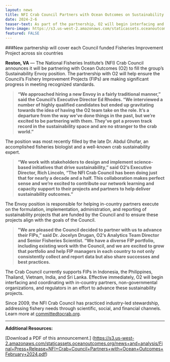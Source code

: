 ```yaml
---
layout: news
title: NFI Crab Council Partners with Ocean Outcomes on Sustainability Envoy Position
date: 2024-2-6
teaser-text: As part of the partnership, O2 will begin interfacing and coordinating with in-country partners, non-governmental organizations, and regulators in an effort to advance sustainability projects across six Asian countries.
hero-image: https://s3.us-west-2.amazonaws.com/staticassets.oceanoutcomes.org/news+and+analysis/embedded+photos/RSC-FIP-pot-image-1.png
featured: FALSE
---
```

###New partnership will cover each Council funded Fisheries Improvement Project across six countries

**Reston, VA** — The National Fisheries Institute’s (NFI) Crab Council announces it will be partnering with Ocean Outcomes (O2) to fill the group’s Sustainability Envoy position. The partnership with O2 will help ensure the Council’s Fishery Improvement Projects (FIPs) are making significant progress in meeting recognized standards.

>**“We approached hiring a new Envoy in a fairly traditional manner,” said the Council’s Executive Director Ed Rhodes. “We interviewed a number of highly qualified candidates but ended up gravitating towards the idea of having the O2 team take on the role. It’s a departure from the way we’ve done things in the past, but we’re excited to be partnering with them. They’ve got a proven track record in the sustainability space and are no stranger to the crab world.”**

The position was most recently filled by the late Dr. Abdul Ghofar, an accomplished fisheries biologist and a well-known crab sustainability expert. 

>**“We work with stakeholders to design and implement science-based initiatives that drive sustainability,” said O2’s Executive Director, Rich Lincoln, “The NFI Crab Council has been doing just that for nearly a decade and a half. This collaboration makes perfect sense and we’re excited to contribute our network learning and capacity support to their projects and partners to help deliver sustainability outcomes.”**

The Envoy position is responsible for helping in-country partners execute on the formulation, implementation, administration, and reporting of sustainability projects that are funded by the Council and to ensure these projects align with the goals of the Council.

>**"We are pleased the Council decided to partner with us to advance their FIPs,” said Dr. Jocelyn Drugan, O2’s Analytics Team Director and Senior Fisheries Scientist. “We have a diverse FIP portfolio, including existing work with the Council, and we are excited to grow that portfolio and help FIP managers in each country to not only consistently collect and report data but also share successes and best practices.**

The Crab Council currently supports FIPs in Indonesia, the Philippines, Thailand, Vietnam, India, and Sri Lanka. Effective immediately, O2 will begin interfacing and coordinating with in-country partners, non-governmental organizations, and regulators in an effort to advance these sustainability projects. 

Since 2009, the NFI Crab Council has practiced industry-led stewardship, addressing fishery needs through scientific, social, and financial channels. Learn more at <a href="https://committedtocrab.org/" target="_blank">committedtocrab.org</a>.

----

**Additional Resources:**

[Download a PDF of this announcement.] (https://s3.us-west-2.amazonaws.com/staticassets.oceanoutcomes.org/news+and+analysis/Final+Press+Release+NFI+Crab+Council+Partners+with+Ocean+Outcomes+February+2024.pdf)
